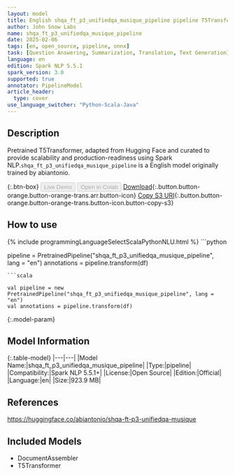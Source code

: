 ```yaml
---
layout: model
title: English shqa_ft_p3_unifiedqa_musique_pipeline pipeline T5Transformer from abiantonio
author: John Snow Labs
name: shqa_ft_p3_unifiedqa_musique_pipeline
date: 2025-02-06
tags: [en, open_source, pipeline, onnx]
task: [Question Answering, Summarization, Translation, Text Generation]
language: en
edition: Spark NLP 5.5.1
spark_version: 3.0
supported: true
annotator: PipelineModel
article_header:
  type: cover
use_language_switcher: "Python-Scala-Java"
---
```


## Description

Pretrained T5Transformer, adapted from Hugging Face and curated to provide scalability and production-readiness using Spark NLP.`shqa_ft_p3_unifiedqa_musique_pipeline` is a English model originally trained by abiantonio.

{:.btn-box}
<button class="button button-orange" disabled>Live Demo</button>
<button class="button button-orange" disabled>Open in Colab</button>
[Download](https://s3.amazonaws.com/auxdata.johnsnowlabs.com/public/models/shqa_ft_p3_unifiedqa_musique_pipeline_en_5.5.1_3.0_1738807881732.zip){:.button.button-orange.button-orange-trans.arr.button-icon}
[Copy S3 URI](s3://auxdata.johnsnowlabs.com/public/models/shqa_ft_p3_unifiedqa_musique_pipeline_en_5.5.1_3.0_1738807881732.zip){:.button.button-orange.button-orange-trans.button-icon.button-copy-s3}

## How to use



<div class="tabs-box" markdown="1">
{% include programmingLanguageSelectScalaPythonNLU.html %}
```python

pipeline = PretrainedPipeline("shqa_ft_p3_unifiedqa_musique_pipeline", lang = "en")
annotations =  pipeline.transform(df)   

```
```scala

val pipeline = new PretrainedPipeline("shqa_ft_p3_unifiedqa_musique_pipeline", lang = "en")
val annotations = pipeline.transform(df)

```
</div>

{:.model-param}
## Model Information

{:.table-model}
|---|---|
|Model Name:|shqa_ft_p3_unifiedqa_musique_pipeline|
|Type:|pipeline|
|Compatibility:|Spark NLP 5.5.1+|
|License:|Open Source|
|Edition:|Official|
|Language:|en|
|Size:|923.9 MB|

## References

https://huggingface.co/abiantonio/shqa-ft-p3-unifiedqa-musique

## Included Models

- DocumentAssembler
- T5Transformer